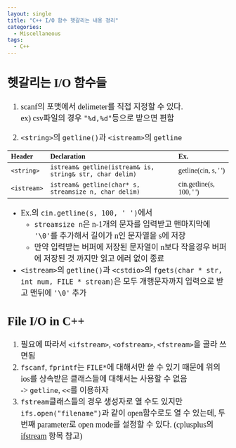```yaml
---
layout: single
title: "C++ I/O 함수 헷갈리는 내용 정리"
categories:
  - Miscellaneous
tags:
  - C++
---
```

<div markdown="1" style="font-size:18px;font-family:'Consolas', 맑은 고딕;">

## 헷갈리는 I/O 함수들
1. scanf의 포맷에서 delimeter를 직접 지정할 수 있다.  
ex) csv파일의 경우 `"%d,%d"`등으로 받으면 편함

2. `<string>`의 `getline()`과 `<istream>`의 `getline`
<div markdown="1" style="font-size:20px;font-family:'Consolas', 맑은 고딕;">

| Header | Declaration | Ex. |
| :--- | :--- | :--- |
| `<string>` | `istream& getline(istream& is, string& str, char delim)` | getline(cin, s, ' ') |
| `<istream>` | `istream& getline(char* s, streamsize n, char delim)` | cin.getline(s, 100, ' ') |

</div>

- Ex.의 `cin.getline(s, 100, ' ')`에서
  * `streamsize n`은 n-1개의 문자를 입력받고 맨마지막에 `'\0'`를 추가해서 길이가 n인 문자열을 s에 저장
  * 만약 입력받는 버퍼에 저장된 문자열이 n보다 작을경우 버퍼에 저장된 것 까지만 읽고 에러 없이 종료
- `<istream>`의 `getline()`과 `<cstdio>`의 `fgets(char * str, int num, FILE * stream)`은 모두 개행문자까지 입력으로 받고 맨뒤에 `'\0'` 추가

## File I/O in C++
1. 필요에 따라서 `<ifstream>`, `<ofstream>`, `<fstream>`을 골라 쓰면됨
2. `fscanf`, `fprintf`는 `FILE*`에 대해서만 쓸 수 있기 때문에 위의 ios를 상속받은 클래스들에 대해서는 사용할 수 없음  
-> `getline`, `<<`를 이용하자
3. `fstream`클래스들의 경우 생성자로 열 수도 있지만 `ifs.open("filename")`과 같이 open함수로도 열 수 있는데, 두번째 parameter로 open mode를 설정할 수 있다. (cplusplus의 [ifstream](http://www.cplusplus.com/reference/fstream/ifstream/open/) 항목 참고)

</div>